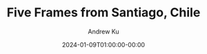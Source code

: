 ---
title: "Five Frames from Santiago, Chile"
date: 2024-01-09T01:00:00-00:00
tags: ["photography", "analog"]
author: "Andrew Ku"
draft: true
showToc: true
TocOpen: false
UseHugoToc: true
ShowBreadCrumbs: true
---